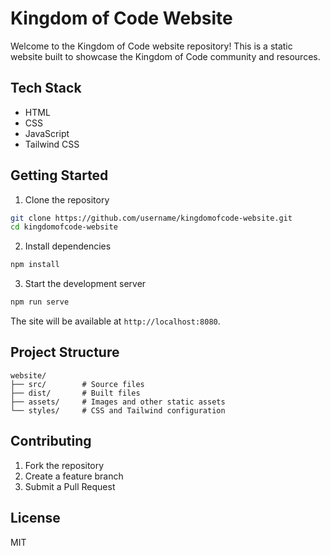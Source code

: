 # Kingdom of Code Website

Welcome to the Kingdom of Code website repository! This is a static website built to showcase the Kingdom of Code community and resources.

## Tech Stack

- HTML
- CSS
- JavaScript
- Tailwind CSS

## Getting Started

1. Clone the repository
```bash
git clone https://github.com/username/kingdomofcode-website.git
cd kingdomofcode-website
```

2. Install dependencies
```bash
npm install
```

3. Start the development server
```bash
npm run serve
```

The site will be available at `http://localhost:8080`.

## Project Structure

```
website/
├── src/        # Source files
├── dist/       # Built files
├── assets/     # Images and other static assets
└── styles/     # CSS and Tailwind configuration
```

## Contributing

1. Fork the repository
2. Create a feature branch
3. Submit a Pull Request

## License

MIT
